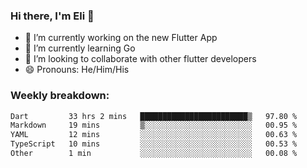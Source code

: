 ### Hi there, I'm Eli 👋
- 🔭 I’m currently working on the new Flutter App
- 🌱 I’m currently learning Go
- 🦄 I’m looking to collaborate with other flutter developers
- 😄 Pronouns: He/Him/His

### Weekly breakdown:
<!--START_SECTION:waka-->

```txt
Dart         33 hrs 2 mins   ████████████████████████▒   97.80 %
Markdown     19 mins         ▒░░░░░░░░░░░░░░░░░░░░░░░░   00.95 %
YAML         12 mins         ░░░░░░░░░░░░░░░░░░░░░░░░░   00.63 %
TypeScript   10 mins         ░░░░░░░░░░░░░░░░░░░░░░░░░   00.53 %
Other        1 min           ░░░░░░░░░░░░░░░░░░░░░░░░░   00.08 %
```

<!--END_SECTION:waka-->
